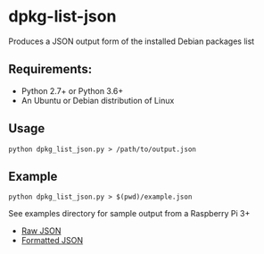 # dpkg-list-json
Produces a JSON output form of the installed Debian packages list

## Requirements:

* Python 2.7+ or Python 3.6+
* An Ubuntu or Debian distribution of Linux

## Usage

`python dpkg_list_json.py > /path/to/output.json`

## Example

`python dpkg_list_json.py > $(pwd)/example.json`


See examples directory for sample output from a Raspberry Pi 3+

* [Raw JSON](examples/example_raw.json)
* [Formatted JSON](examples/example_formatted.json)
